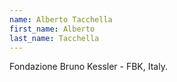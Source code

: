 ```yaml
---
name: Alberto Tacchella
first_name: Alberto
last_name: Tacchella
---
```


Fondazione Bruno Kessler - FBK, Italy.


